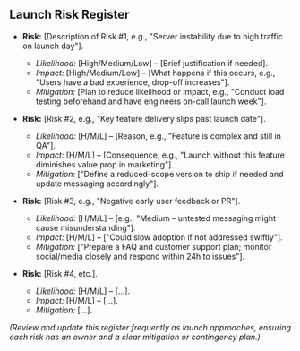 <!--
## Description: Compiles potential launch risks with their likelihood, impact, and mitigation plans, helping the team proactively manage issues that could derail a product launch.
## Usage Note: Use during launch planning. Think about things that might go wrong (technical issues, marketing delays, etc.). The prompt will help categorize these risks and formulate mitigation strategies.
## Instructions: The AI will prompt for different types of risks or directly ask for any concerns. It will then output a list of risks, each annotated with an assessment (likelihood, impact) and a mitigation plan. Be honest about worst-case scenarios; preparing for them will increase launch confidence.
## Attribution: Borrowed from risk management best practices in project management (risk registers commonly used in PMBOK and Agile release planning).
-->

## Launch Risk Register

- **Risk:** [Description of Risk #1, e.g., "Server instability due to high traffic on launch day"].  
  - *Likelihood:* [High/Medium/Low] – [Brief justification if needed].  
  - *Impact:* [High/Medium/Low] – [What happens if this occurs, e.g., "Users have a bad experience, drop-off increases"].  
  - *Mitigation:* [Plan to reduce likelihood or impact, e.g., "Conduct load testing beforehand and have engineers on-call launch week"].

- **Risk:** [Risk #2, e.g., "Key feature delivery slips past launch date"].  
  - *Likelihood:* [H/M/L] – [Reason, e.g., "Feature is complex and still in QA"].  
  - *Impact:* [H/M/L] – [Consequence, e.g., "Launch without this feature diminishes value prop in marketing"].  
  - *Mitigation:* ["Define a reduced-scope version to ship if needed and update messaging accordingly"].

- **Risk:** [Risk #3, e.g., "Negative early user feedback or PR"].  
  - *Likelihood:* [H/M/L] – [e.g., "Medium – untested messaging might cause misunderstanding"].  
  - *Impact:* [H/M/L] – ["Could slow adoption if not addressed swiftly"].  
  - *Mitigation:* ["Prepare a FAQ and customer support plan; monitor social/media closely and respond within 24h to issues"].

- **Risk:** [Risk #4, etc.].  
  - *Likelihood:* [H/M/L] – [...].  
  - *Impact:* [H/M/L] – [...].  
  - *Mitigation:* [...].

*(Review and update this register frequently as launch approaches, ensuring each risk has an owner and a clear mitigation or contingency plan.)*
